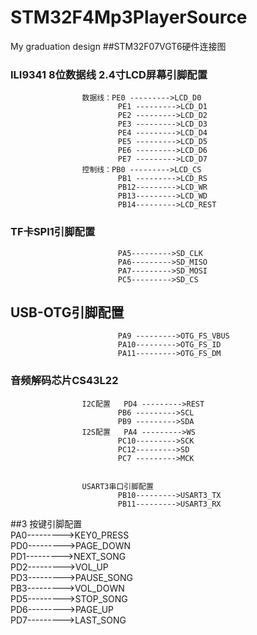 # STM32F4Mp3PlayerSource
My graduation design
##STM32F07VGT6硬件连接图


###					ILI9341	8位数据线		2.4寸LCD屏幕引脚配置
					数据线：PE0 --------->LCD_D0							
						 	PE1 --------->LCD_D1	
							PE2 --------->LCD_D2	
							PE3 --------->LCD_D3	
							PE4 --------->LCD_D4
							PE5 --------->LCD_D5
							PE6 --------->LCD_D6
							PE7 --------->LCD_D7
					控制线：PB0 --------->LCD_CS
							PB1 --------->LCD_RS
							PB12--------->LCD_WR		
							PB13--------->LCD_WD		
							PB14--------->LCD_REST	


###					TF卡SPI1引脚配置									
							PA5--------->SD_CLK						
						 	PA6--------->SD_MISO						
							PA7--------->SD_MOSI							
							PC5--------->SD_CS								
																			
																			
																				
##					USB-OTG引脚配置											
							PA9 --------->OTG_FS_VBUS						
							PA10--------->OTG_FS_ID							
							PA11--------->OTG_FS_DM				
																			
																	
###					音频解码芯片CS43L22									
					I2C配置	PD4 --------->REST							
							PB6 --------->SCL								
							PB9 --------->SDA								
					I2S配置	PA4 --------->WS						
							PC10--------->SCK								
							PC12--------->SD							
							PC7 --------->MCK								
																		
																	
					USART3串口引脚配置							
							PB10--------->USART3_TX					
							PB11--------->USART3_RX						
																			
																			
##3					按键引脚配置										
							PA0--------->KEY0_PRESS					
							PD0--------->PAGE_DOWN				
							PD1--------->NEXT_SONG				
							PD2--------->VOL_UP					
							PD3--------->PAUSE_SONG					
							PB3--------->VOL_DOWN					
							PD5--------->STOP_SONG						
							PD6--------->PAGE_UP					
							PD7--------->LAST_SONG					
																		
								

